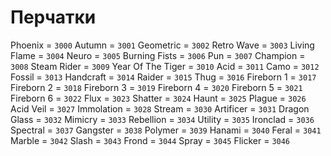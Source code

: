 # Перчатки


Phoenix = `3000`
Autumn = `3001`
Geometric = `3002`
Retro Wave = `3003`
Living Flame = `3004`
Neuro = `3005`
Burning Fists = `3006`
Pun = `3007`
Champion = `3008`
Steam Rider = `3009`
Year Of The Tiger = `3010`
Acid = `3011`
Camo = `3012`
Fossil = `3013`
Handcraft = `3014`
Raider = `3015`
Thug = `3016`
Fireborn 1 = `3017`
Fireborn 2 = `3018`
Fireborn 3 = `3019`
Fireborn 4 = `3020`
Fireborn 5 = `3021`
Fireborn 6 = `3022`
Flux = `3023`
Shatter = `3024`
Haunt = `3025`
Plague = `3026`
Acid Veil = `3027`
Immolation = `3028`
Stream = `3030`
Artificer = `3031`
Dragon Glass = `3032`
Mimicry = `3033`
Rebellion = `3034`
Utility = `3035`
Ironclad = `3036`
Spectral = `3037`
Gangster = `3038`
Polymer = `3039`
Hanami = `3040`
Feral = `3041`
Marble = `3042`
Slash = `3043`
Frond = `3044`
Spray = `3045`
Flicker = `3046`
